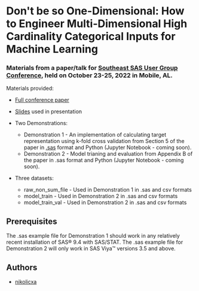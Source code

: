 # Don't be so One-Dimensional: How to Engineer Multi-Dimensional High Cardinality Categorical Inputs for Machine Learning

### Materials from a paper/talk for [Southeast SAS User Group Conference](https://www.sesug.org/SESUG2022/index.php), held on October 23-25, 2022 in Mobile, AL. 

Materials provided:

- [Full conference paper](https://github.com/nikolicxa/multi-dimensional-high-cardinality/files/9825992/How.to.Engineer.Multi-Dimensional.High.Cardinality.Categorical.Inputs.for.Machine.Learning.pdf)

- [Slides](https://github.com/nikolicxa/multi-dimensional-high-cardinality/files/9826053/Presentation_SESGUG2022_199_Final.pdf) used in presentation

- Two Demonstrations:
  * Demonstration 1 - An implementation of calculating target representation using k-fold cross validation from Section 5 of the paper in [.sas](https://github.com/nikolicxa/multi-dimensional-high-cardinality/blob/main/Code%20used%20in%20demonstrations/SESGUG2022_199_Demonstration_1.sas) format and Python (Jupyter Notebook - coming soon). 
  * Demonstration 2 - Model trianing and evaluation from Appendix B of the paper in .sas format and Python (Jupyter Notebook - coming soon).
  
- Three datasets:
  * raw_non_sum_file - Used in Demonstration 1 in .sas and csv formats
  * model_train - Used in Demonstration 2 in .sas and csv formats
  * model_train_val - Used in Demonstration 2 in .sas and csv formats
  
## Prerequisites

The .sas example file for Demonstration 1 should work in any relatively recent installation of SAS® 9.4 with SAS/STAT. The .sas example file for Demonstration 2 will only work in SAS Viya™ versions 3.5 and above.   

## Authors

* [nikolicxa](https://github.com/nikolicxa)

